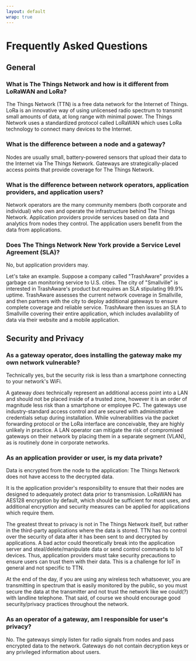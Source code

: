```yaml
---
layout: default
wrap: true
---
```

# Frequently Asked Questions

## General

### What is The Things Network and how is it different from LoRaWAN and LoRa?

The Things Network (TTN) is a free data network for the Internet of Things.
LoRa is an innovative way of using unlicensed radio spectrum to transmit small amounts of data, at long range with minimal power.
The Things Network uses a standardized protocol called LoRaWAN which uses LoRa technology to connect many devices to the Internet.

### What is the difference between a node and a gateway?

Nodes are usually small, battery-powered sensors that upload their data to the Internet via The Things Network.
Gateways are strategically-placed access points that provide coverage for The Things Network.

### What is the difference between network operators, application providers, and application users?

Network operators are the many community members (both corporate and individual) who own and operate the infrastructure behind The Things Network. Application providers provide services based on data and analytics from nodes they control. The application users benefit from the data from applications.

### Does The Things Network New York provide a Service Level Agreement (SLA)?

No, but application providers may.

Let's take an example. Suppose a company called "TrashAware" provides a garbage can monitoring service to U.S. cities. The city of "Smallville" is interested in TrashAware's product but requires an SLA stipulating 99.9% uptime. TrashAware assesses the current network coverage in Smallville, and then partners with the city to deploy additional gateways to ensure complete coverage and reliable service. TrashAware then issues an SLA to Smallville covering their entire application, which includes availability of data via their website and a mobile application.

## Security and Privacy

### As a gateway operator, does installing the gateway make my own network vulnerable?

Technically yes, but the security risk is less than a smartphone connecting to your network's WiFi.

A gateway _does_ technically represent an additional access point into a LAN and should not be placed inside of a trusted zone, however it is an order of magnitude less risk than a smartphone or employee PC. The gateways use industry-standard access control and are secured with administrative credentials setup during installation. While vulnerabilities via the packet forwarding protocol or the LoRa interface are conceivable, they are highly unlikely in practice. A LAN operator can mitigate the risk of compromised gateways on their network by placing them in a separate segment (VLAN), as is routinely done in corporate networks.

### As an application provider or user, is my data private?

Data is encrypted from the node to the application: The Things Network does not have access to the decrypted data.

It is the application provider's responsibility to ensure that their nodes are designed to adequately protect data prior to transmission. LoRaWAN has AES128 encryption by default, which should be sufficient for most uses, and additional encryption and security measures can be applied for applications which require them.

The greatest threat to privacy is not in The Things Network itself, but rather in the third-party applications where the data is stored. TTN has no control over the security of data after it has been sent to and decrypted by applications. A bad actor could theoretically break into the application server and steal/delete/manipulate data or send control commands to IoT devices. Thus, application providers must take security precautions to ensure users can trust them with their data. This is a challenge for IoT in general and not specific to TTN.

At the end of the day, if you are using any wireless tech whatsoever, you are transmitting in spectrum that is easily monitored by the public, so you must secure the data at the transmitter and not trust the network like we could(?) with landline telephone. That said, of course we should encourage good security/privacy practices throughout the network.

### As an operator of a gateway, am I responsible for user's privacy?

No. The gateways simply listen for radio signals from nodes and pass encrypted data to the network. Gateways do not contain decryption keys or any privileged information about users.

